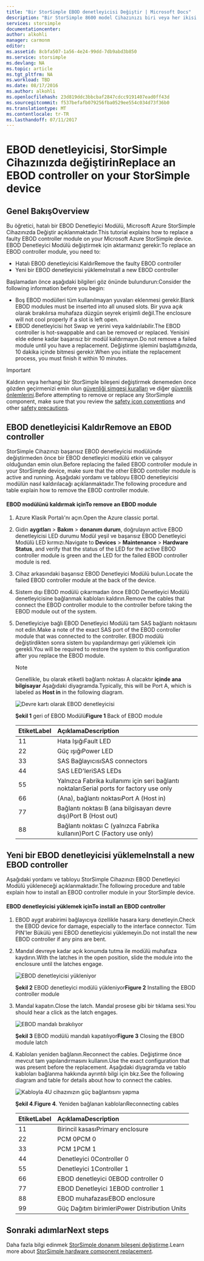 ```yaml
---
title: "Bir StorSimple EBOD denetleyicisi Değiştir | Microsoft Docs"
description: "Bir StorSimple 8600 model Cihazınızı biri veya her ikisi EBOD denetleyicilerinde kaldırdığınızda ve açıklanmaktadır."
services: storsimple
documentationcenter: 
author: alkohli
manager: carmonm
editor: 
ms.assetid: 8cbfa507-1a56-4e24-99dd-7db9abd3b850
ms.service: storsimple
ms.devlang: NA
ms.topic: article
ms.tgt_pltfrm: NA
ms.workload: TBD
ms.date: 08/17/2016
ms.author: alkohli
ms.openlocfilehash: 23d819ddc3bbcbaf2847cdcc9191407ead0ff43d
ms.sourcegitcommit: f537befafb079256fba0529ee554c034d73f36b0
ms.translationtype: MT
ms.contentlocale: tr-TR
ms.lasthandoff: 07/11/2017
---
```

# <a name="replace-an-ebod-controller-on-your-storsimple-device"></a><span data-ttu-id="a953f-103">EBOD denetleyicisi, StorSimple Cihazınızda değiştirin</span><span class="sxs-lookup"><span data-stu-id="a953f-103">Replace an EBOD controller on your StorSimple device</span></span>
## <a name="overview"></a><span data-ttu-id="a953f-104">Genel Bakış</span><span class="sxs-lookup"><span data-stu-id="a953f-104">Overview</span></span>
<span data-ttu-id="a953f-105">Bu öğretici, hatalı bir EBOD Denetleyici Modülü, Microsoft Azure StorSimple Cihazınızda Değiştir açıklanmaktadır.</span><span class="sxs-lookup"><span data-stu-id="a953f-105">This tutorial explains how to replace a faulty EBOD controller module on your Microsoft Azure StorSimple device.</span></span> <span data-ttu-id="a953f-106">EBOD Denetleyici Modülü değiştirmek için aktarmanız gerekir:</span><span class="sxs-lookup"><span data-stu-id="a953f-106">To replace an EBOD controller module, you need to:</span></span>

* <span data-ttu-id="a953f-107">Hatalı EBOD denetleyicisi Kaldır</span><span class="sxs-lookup"><span data-stu-id="a953f-107">Remove the faulty EBOD controller</span></span>
* <span data-ttu-id="a953f-108">Yeni bir EBOD denetleyicisi yükleme</span><span class="sxs-lookup"><span data-stu-id="a953f-108">Install a new EBOD controller</span></span>

<span data-ttu-id="a953f-109">Başlamadan önce aşağıdaki bilgileri göz önünde bulundurun:</span><span class="sxs-lookup"><span data-stu-id="a953f-109">Consider the following information before you begin:</span></span>

* <span data-ttu-id="a953f-110">Boş EBOD modülleri tüm kullanılmayan yuvaları eklenmesi gerekir.</span><span class="sxs-lookup"><span data-stu-id="a953f-110">Blank EBOD modules must be inserted into all unused slots.</span></span> <span data-ttu-id="a953f-111">Bir yuva açık olarak bırakılırsa muhafaza düzgün seyrek erişimli değil.</span><span class="sxs-lookup"><span data-stu-id="a953f-111">The enclosure will not cool properly if a slot is left open.</span></span>
* <span data-ttu-id="a953f-112">EBOD denetleyicisi hot Swap ve yerini veya kaldırılabilir.</span><span class="sxs-lookup"><span data-stu-id="a953f-112">The EBOD controller is hot-swappable and can be removed or replaced.</span></span> <span data-ttu-id="a953f-113">Yenisini elde edene kadar başarısız bir modül kaldırmayın.</span><span class="sxs-lookup"><span data-stu-id="a953f-113">Do not remove a failed module until you have a replacement.</span></span> <span data-ttu-id="a953f-114">Değiştirme işlemini başlattığınızda, 10 dakika içinde bitmesi gerekir.</span><span class="sxs-lookup"><span data-stu-id="a953f-114">When you initiate the replacement process, you must finish it within 10 minutes.</span></span>

> [!IMPORTANT]
> <span data-ttu-id="a953f-115">Kaldırın veya herhangi bir StorSimple bileşeni değiştirmek denemeden önce gözden geçirmenizi emin olun [güvenliği simgesi kuralları](storsimple-safety.md#safety-icon-conventions) ve diğer [güvenlik önlemlerini](storsimple-safety.md).</span><span class="sxs-lookup"><span data-stu-id="a953f-115">Before attempting to remove or replace any StorSimple component, make sure that you review the [safety icon conventions](storsimple-safety.md#safety-icon-conventions) and other [safety precautions](storsimple-safety.md).</span></span>
> 
> 

## <a name="remove-an-ebod-controller"></a><span data-ttu-id="a953f-116">EBOD denetleyicisi Kaldır</span><span class="sxs-lookup"><span data-stu-id="a953f-116">Remove an EBOD controller</span></span>
<span data-ttu-id="a953f-117">StorSimple Cihazınızı başarısız EBOD denetleyicisi modülünde değiştirmeden önce bir EBOD denetleyici modülü etkin ve çalışıyor olduğundan emin olun.</span><span class="sxs-lookup"><span data-stu-id="a953f-117">Before replacing the failed EBOD controller module in your StorSimple device, make sure that the other EBOD controller module is active and running.</span></span> <span data-ttu-id="a953f-118">Aşağıdaki yordamı ve tabloyu EBOD denetleyicisi modülün nasıl kaldırılacağı açıklanmaktadır.</span><span class="sxs-lookup"><span data-stu-id="a953f-118">The following procedure and table explain how to remove the EBOD controller module.</span></span>

#### <a name="to-remove-an-ebod-module"></a><span data-ttu-id="a953f-119">EBOD modülünü kaldırmak için</span><span class="sxs-lookup"><span data-stu-id="a953f-119">To remove an EBOD module</span></span>
1. <span data-ttu-id="a953f-120">Azure Klasik Portalı'nı açın.</span><span class="sxs-lookup"><span data-stu-id="a953f-120">Open the Azure classic portal.</span></span>
2. <span data-ttu-id="a953f-121">Gidin **aygıtları** > **Bakım** > **donanım durum**, doğrulayın active EBOD denetleyicisi LED durumu Modül yeşil ve başarısız EBOD Denetleyici Modülü LED kırmızı.</span><span class="sxs-lookup"><span data-stu-id="a953f-121">Navigate to **Devices** > **Maintenance** > **Hardware Status**, and verify that the status of the LED for the active EBOD controller module is green and the LED for the failed EBOD controller module is red.</span></span>
3. <span data-ttu-id="a953f-122">Cihaz arkasındaki başarısız EBOD Denetleyici Modülü bulun.</span><span class="sxs-lookup"><span data-stu-id="a953f-122">Locate the failed EBOD controller module at the back of the device.</span></span>
4. <span data-ttu-id="a953f-123">Sistem dışı EBOD modülü çıkarmadan önce EBOD Denetleyici Modülü denetleyicisine bağlanmak kabloları kaldırın.</span><span class="sxs-lookup"><span data-stu-id="a953f-123">Remove the cables that connect the EBOD controller module to the controller before taking the EBOD module out of the system.</span></span>
5. <span data-ttu-id="a953f-124">Denetleyiciye bağlı EBOD Denetleyici Modülü tam SAS bağlantı noktasını not edin.</span><span class="sxs-lookup"><span data-stu-id="a953f-124">Make a note of the exact SAS port of the EBOD controller module that was connected to the controller.</span></span> <span data-ttu-id="a953f-125">EBOD modülü değiştirdikten sonra sistem bu yapılandırmayı geri yüklemek için gerekli.</span><span class="sxs-lookup"><span data-stu-id="a953f-125">You will be required to restore the system to this configuration after you replace the EBOD module.</span></span> 
   
   > [!NOTE]
   > <span data-ttu-id="a953f-126">Genellikle, bu olarak etiketli bağlantı noktası A olacaktır **içinde ana bilgisayar** Aşağıdaki diyagramda.</span><span class="sxs-lookup"><span data-stu-id="a953f-126">Typically, this will be Port A, which is labeled as **Host in** in the following diagram.</span></span>
   > 
   > 
   
    ![Devre kartı olarak EBOD denetleyicisi](./media/storsimple-ebod-controller-replacement/IC741049.png)
   
     <span data-ttu-id="a953f-128">**Şekil 1** geri of EBOD Modülü</span><span class="sxs-lookup"><span data-stu-id="a953f-128">**Figure 1** Back of EBOD module</span></span>
   
   | <span data-ttu-id="a953f-129">Etiket</span><span class="sxs-lookup"><span data-stu-id="a953f-129">Label</span></span> | <span data-ttu-id="a953f-130">Açıklama</span><span class="sxs-lookup"><span data-stu-id="a953f-130">Description</span></span> |
   |:--- |:--- |
   | <span data-ttu-id="a953f-131">1</span><span class="sxs-lookup"><span data-stu-id="a953f-131">1</span></span> |<span data-ttu-id="a953f-132">Hata Işığı</span><span class="sxs-lookup"><span data-stu-id="a953f-132">Fault LED</span></span> |
   | <span data-ttu-id="a953f-133">2</span><span class="sxs-lookup"><span data-stu-id="a953f-133">2</span></span> |<span data-ttu-id="a953f-134">Güç ışığı</span><span class="sxs-lookup"><span data-stu-id="a953f-134">Power LED</span></span> |
   | <span data-ttu-id="a953f-135">3</span><span class="sxs-lookup"><span data-stu-id="a953f-135">3</span></span> |<span data-ttu-id="a953f-136">SAS Bağlayıcısı</span><span class="sxs-lookup"><span data-stu-id="a953f-136">SAS connectors</span></span> |
   | <span data-ttu-id="a953f-137">4</span><span class="sxs-lookup"><span data-stu-id="a953f-137">4</span></span> |<span data-ttu-id="a953f-138">SAS LED'leri</span><span class="sxs-lookup"><span data-stu-id="a953f-138">SAS LEDs</span></span> |
   | <span data-ttu-id="a953f-139">5</span><span class="sxs-lookup"><span data-stu-id="a953f-139">5</span></span> |<span data-ttu-id="a953f-140">Yalnızca Fabrika kullanımı için seri bağlantı noktaları</span><span class="sxs-lookup"><span data-stu-id="a953f-140">Serial ports for factory use only</span></span> |
   | <span data-ttu-id="a953f-141">6</span><span class="sxs-lookup"><span data-stu-id="a953f-141">6</span></span> |<span data-ttu-id="a953f-142">(Ana), bağlantı noktası</span><span class="sxs-lookup"><span data-stu-id="a953f-142">Port A (Host in)</span></span> |
   | <span data-ttu-id="a953f-143">7</span><span class="sxs-lookup"><span data-stu-id="a953f-143">7</span></span> |<span data-ttu-id="a953f-144">Bağlantı noktası B (ana bilgisayarı devre dışı)</span><span class="sxs-lookup"><span data-stu-id="a953f-144">Port B (Host out)</span></span> |
   | <span data-ttu-id="a953f-145">8</span><span class="sxs-lookup"><span data-stu-id="a953f-145">8</span></span> |<span data-ttu-id="a953f-146">Bağlantı noktası C (yalnızca Fabrika kullanın)</span><span class="sxs-lookup"><span data-stu-id="a953f-146">Port C (Factory use only)</span></span> |

## <a name="install-a-new-ebod-controller"></a><span data-ttu-id="a953f-147">Yeni bir EBOD denetleyicisi yükleme</span><span class="sxs-lookup"><span data-stu-id="a953f-147">Install a new EBOD controller</span></span>
<span data-ttu-id="a953f-148">Aşağıdaki yordamı ve tabloyu StorSimple Cihazınızı EBOD Denetleyici Modülü yükleneceği açıklanmaktadır.</span><span class="sxs-lookup"><span data-stu-id="a953f-148">The following procedure and table explain how to install an EBOD controller module in your StorSimple device.</span></span>

#### <a name="to-install-an-ebod-controller"></a><span data-ttu-id="a953f-149">EBOD denetleyicisi yüklemek için</span><span class="sxs-lookup"><span data-stu-id="a953f-149">To install an EBOD controller</span></span>
1. <span data-ttu-id="a953f-150">EBOD aygıt arabirimi bağlayıcıya özellikle hasara karşı denetleyin.</span><span class="sxs-lookup"><span data-stu-id="a953f-150">Check the EBOD device for damage, especially to the interface connector.</span></span> <span data-ttu-id="a953f-151">Tüm PIN'ler Bükülü yeni EBOD denetleyicisi yüklemeyin.</span><span class="sxs-lookup"><span data-stu-id="a953f-151">Do not install the new EBOD controller if any pins are bent.</span></span>
2. <span data-ttu-id="a953f-152">Mandal devreye kadar açık konumda tutma ile modülü muhafaza kaydırın.</span><span class="sxs-lookup"><span data-stu-id="a953f-152">With the latches in the open position, slide the module into the enclosure until the latches engage.</span></span>
   
    ![EBOD denetleyicisi yükleniyor](./media/storsimple-ebod-controller-replacement/IC741050.png)
   
    <span data-ttu-id="a953f-154">**Şekil 2** EBOD denetleyici modülü yükleniyor</span><span class="sxs-lookup"><span data-stu-id="a953f-154">**Figure 2**  Installing the EBOD controller module</span></span>
3. <span data-ttu-id="a953f-155">Mandal kapatın.</span><span class="sxs-lookup"><span data-stu-id="a953f-155">Close the latch.</span></span> <span data-ttu-id="a953f-156">Mandal prosese gibi bir tıklama sesi.</span><span class="sxs-lookup"><span data-stu-id="a953f-156">You should hear a click as the latch engages.</span></span>
   
    ![EBOD mandalı bırakılıyor](./media/storsimple-ebod-controller-replacement/IC741047.png)
   
    <span data-ttu-id="a953f-158">**Şekil 3** EBOD modülü mandalı kapatılıyor</span><span class="sxs-lookup"><span data-stu-id="a953f-158">**Figure 3**  Closing the EBOD module latch</span></span>
4. <span data-ttu-id="a953f-159">Kabloları yeniden bağlanın.</span><span class="sxs-lookup"><span data-stu-id="a953f-159">Reconnect the cables.</span></span> <span data-ttu-id="a953f-160">Değiştirme önce mevcut tam yapılandırmasını kullanın.</span><span class="sxs-lookup"><span data-stu-id="a953f-160">Use the exact configuration that was present before the replacement.</span></span> <span data-ttu-id="a953f-161">Aşağıdaki diyagramda ve tablo kabloları bağlanma hakkında ayrıntılı bilgi için bkz.</span><span class="sxs-lookup"><span data-stu-id="a953f-161">See the following diagram and table for details about how to connect the cables.</span></span>
   
    ![Kabloyla 4U cihazınızın güç bağlantısını yapma](./media/storsimple-ebod-controller-replacement/IC770723.png)
   
    <span data-ttu-id="a953f-163">**Şekil 4**.</span><span class="sxs-lookup"><span data-stu-id="a953f-163">**Figure 4**.</span></span> <span data-ttu-id="a953f-164">Yeniden bağlanan kabloları</span><span class="sxs-lookup"><span data-stu-id="a953f-164">Reconnecting cables</span></span>
   
   | <span data-ttu-id="a953f-165">Etiket</span><span class="sxs-lookup"><span data-stu-id="a953f-165">Label</span></span> | <span data-ttu-id="a953f-166">Açıklama</span><span class="sxs-lookup"><span data-stu-id="a953f-166">Description</span></span> |
   |:--- |:--- |
   | <span data-ttu-id="a953f-167">1</span><span class="sxs-lookup"><span data-stu-id="a953f-167">1</span></span> |<span data-ttu-id="a953f-168">Birincil kasası</span><span class="sxs-lookup"><span data-stu-id="a953f-168">Primary enclosure</span></span> |
   | <span data-ttu-id="a953f-169">2</span><span class="sxs-lookup"><span data-stu-id="a953f-169">2</span></span> |<span data-ttu-id="a953f-170">PCM 0</span><span class="sxs-lookup"><span data-stu-id="a953f-170">PCM 0</span></span> |
   | <span data-ttu-id="a953f-171">3</span><span class="sxs-lookup"><span data-stu-id="a953f-171">3</span></span> |<span data-ttu-id="a953f-172">PCM 1</span><span class="sxs-lookup"><span data-stu-id="a953f-172">PCM 1</span></span> |
   | <span data-ttu-id="a953f-173">4</span><span class="sxs-lookup"><span data-stu-id="a953f-173">4</span></span> |<span data-ttu-id="a953f-174">Denetleyici 0</span><span class="sxs-lookup"><span data-stu-id="a953f-174">Controller 0</span></span> |
   | <span data-ttu-id="a953f-175">5</span><span class="sxs-lookup"><span data-stu-id="a953f-175">5</span></span> |<span data-ttu-id="a953f-176">Denetleyici 1</span><span class="sxs-lookup"><span data-stu-id="a953f-176">Controller 1</span></span> |
   | <span data-ttu-id="a953f-177">6</span><span class="sxs-lookup"><span data-stu-id="a953f-177">6</span></span> |<span data-ttu-id="a953f-178">EBOD denetleyici 0</span><span class="sxs-lookup"><span data-stu-id="a953f-178">EBOD controller 0</span></span> |
   | <span data-ttu-id="a953f-179">7</span><span class="sxs-lookup"><span data-stu-id="a953f-179">7</span></span> |<span data-ttu-id="a953f-180">EBOD Denetleyici 1</span><span class="sxs-lookup"><span data-stu-id="a953f-180">EBOD controller 1</span></span> |
   | <span data-ttu-id="a953f-181">8</span><span class="sxs-lookup"><span data-stu-id="a953f-181">8</span></span> |<span data-ttu-id="a953f-182">EBOD muhafazası</span><span class="sxs-lookup"><span data-stu-id="a953f-182">EBOD enclosure</span></span> |
   | <span data-ttu-id="a953f-183">9</span><span class="sxs-lookup"><span data-stu-id="a953f-183">9</span></span> |<span data-ttu-id="a953f-184">Güç Dağıtım birimleri</span><span class="sxs-lookup"><span data-stu-id="a953f-184">Power Distribution Units</span></span> |

## <a name="next-steps"></a><span data-ttu-id="a953f-185">Sonraki adımlar</span><span class="sxs-lookup"><span data-stu-id="a953f-185">Next steps</span></span>
<span data-ttu-id="a953f-186">Daha fazla bilgi edinmek [StorSimple donanım bileşeni değiştirme](storsimple-hardware-component-replacement.md).</span><span class="sxs-lookup"><span data-stu-id="a953f-186">Learn more about [StorSimple hardware component replacement](storsimple-hardware-component-replacement.md).</span></span>

